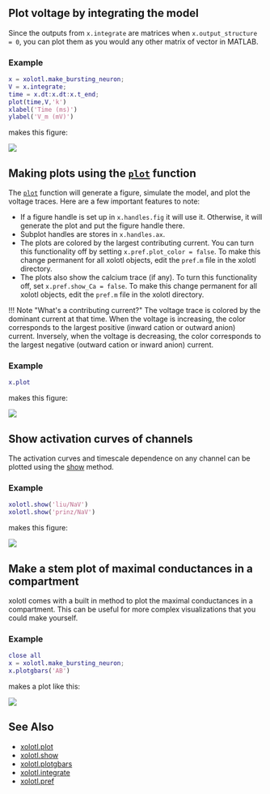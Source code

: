 ## Plot voltage by integrating the model

Since the outputs from `x.integrate` are matrices when `x.output_structure = 0`, you can plot them as you would any other matrix of vector in MATLAB. 

### Example

```matlab
x = xolotl.make_bursting_neuron;
V = x.integrate;
time = x.dt:x.dt:x.t_end;
plot(time,V,'k')
xlabel('Time (ms)')
ylabel('V_m (mV)')
```
makes this figure:

![](https://user-images.githubusercontent.com/6005346/50520183-e11d3e00-0a8c-11e9-8f87-74eb6a98e672.png)


## Making plots using the [`plot`](https://xolotl.readthedocs.io/en/master/reference/matlab/xolotl/#plot) function
The [`plot`](https://xolotl.readthedocs.io/en/master/reference/matlab/xolotl/#plot) function will generate a figure, simulate the model, and plot the
voltage traces. Here are a few important features to note:

* If a figure handle is set up in `x.handles.fig` it will use it. Otherwise, it will
generate the plot and put the figure handle there.
* Subplot handles are stores in `x.handles.ax`.
* The plots are colored by the largest contributing current. You can turn this
functionality off by setting `x.pref.plot_color = false`. To make this change
permanent for all xolotl objects, edit the `pref.m` file in the xolotl directory.
* The plots also show the calcium trace (if any). To turn this functionality off,
set `x.pref.show_Ca = false`. To make this change
permanent for all xolotl objects, edit the `pref.m` file in the xolotl directory.


!!! Note "What's a contributing current?"
    The voltage trace is colored by the dominant current at that time. When the voltage is increasing, the color corresponds to the largest positive (inward cation or outward anion) current. Inversely, when the voltage is decreasing, the color corresponds to the largest negative (outward cation or inward anion) current.

### Example

```matlab
x.plot
```

makes this figure:

![](https://user-images.githubusercontent.com/6005346/50520224-1c1f7180-0a8d-11e9-9825-d42869338d33.png)

## Show activation curves of channels 

The activation curves and timescale dependence on any channel can be 
plotted using the [show](https://xolotl.readthedocs.io/en/master/reference/matlab/xolotl/#show) method. 

### Example

```matlab
xolotl.show('liu/NaV')
xolotl.show('prinz/NaV')
```


makes this figure:

![](https://user-images.githubusercontent.com/6005346/50520304-951ec900-0a8d-11e9-8ec1-88398062da2c.png)

## Make a stem plot of maximal conductances in a compartment

xolotl comes with a built in method to plot the maximal conductances
in a compartment. This can be useful for more complex visualizations
that you could make yourself.

### Example

```matlab
close all
x = xolotl.make_bursting_neuron;
x.plotgbars('AB')
```

makes a plot like this:

![](https://user-images.githubusercontent.com/6005346/50520444-6bb26d00-0a8e-11e9-82ba-128f08d28d30.png)

## See Also


* [xolotl.plot](https://xolotl.readthedocs.io/en/master/reference/matlab/xolotl/#plot)
* [xolotl.show](https://xolotl.readthedocs.io/en/master/reference/matlab/xolotl/#show)
* [xolotl.plotgbars](https://xolotl.readthedocs.io/en/master/reference/matlab/xolotl/#plotgbars)
* [xolotl.integrate](https://xolotl.readthedocs.io/en/master/reference/matlab/xolotl/#integrate)
* [xolotl.pref](https://xolotl.readthedocs.io/en/master/reference/matlab/xolotl/#pref)